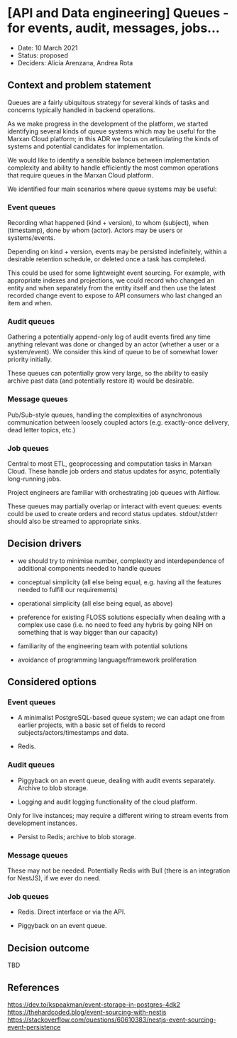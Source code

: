 # [API and Data engineering] Queues - for events, audit, messages, jobs...

* Date: 10 March 2021
* Status: proposed
* Deciders: Alicia Arenzana, Andrea Rota

## Context and problem statement

Queues are a fairly ubiquitous strategy for several kinds of tasks and concerns
typically handled in backend operations.

As we make progress in the development of the platform, we started identifying
several kinds of queue systems which may be useful for the Marxan Cloud
platform; in this ADR we focus on articulating the kinds of systems and
potential candidates for implementation.

We would like to identify a sensible balance between implementation complexity
and ability to handle efficiently the most common operations that require queues
in the Marxan Cloud platform.

We identified four main scenarios where queue systems may be useful:

### Event queues

Recording what happened (kind + version), to whom (subject), when (timestamp),
done by whom (actor). Actors may be users or systems/events.

Depending on kind + version, events may be persisted indefinitely, within a
desirable retention schedule, or deleted once a task has completed.

This could be used for some lightweight event sourcing. For example, with
appropriate indexes and projections, we could record who changed an entity and
when separately from the entity itself and then use the latest recorded change
event to expose to API consumers who last changed an item and when.

### Audit queues

Gathering a potentially append-only log of audit events fired any time anything
relevant was done or changed by an actor (whether a user or a system/event). We
consider this kind of queue to be of somewhat lower priority initially.

These queues can potentially grow very large, so the ability to easily archive
past data (and potentially restore it) would be desirable.

### Message queues

Pub/Sub-style queues, handling the complexities of asynchronous communication
between loosely coupled actors (e.g. exactly-once delivery, dead letter topics,
etc.)

### Job queues

Central to most ETL, geoprocessing and computation tasks in Marxan Cloud. These
handle job orders and status updates for async, potentially long-running jobs.

Project engineers are familiar with orchestrating job queues with Airflow.

These queues may partially overlap or interact with event queues: events could
be used to create orders and record status updates. stdout/stderr should also be
streamed to appropriate sinks.

## Decision drivers

* we should try to minimise number, complexity and interdependence of additional
  components needed to handle queues

* conceptual simplicity (all else being equal, e.g. having all the features
  needed to fulfill our requirements)

* operational simplicity (all else being equal, as above)

* preference for existing FLOSS solutions especially when dealing with a complex
  use case (i.e. no need to feed any hybris by going NIH on something that is
  way bigger than our capacity)

* familiarity of the engineering team with potential solutions

* avoidance of programming language/framework proliferation

## Considered options

### Event queues

* A minimalist PostgreSQL-based queue system; we can adapt one from earlier
  projects, with a basic set of fields to record subjects/actors/timestamps and
  data.

* Redis.

### Audit queues

* Piggyback on an event queue, dealing with audit events separately. Archive to
  blob storage.

* Logging and audit logging functionality of the cloud platform.

Only for live instances; may require a different wiring to stream events from
development instances.

* Persist to Redis; archive to blob storage.

### Message queues

These may not be needed. Potentially Redis with Bull (there is an integration
for NestJS), if we ever do need.

### Job queues

* Redis. Direct interface or via the API.

* Piggyback on an event queue.

## Decision outcome

TBD

## References

https://dev.to/kspeakman/event-storage-in-postgres-4dk2
https://thehardcoded.blog/event-sourcing-with-nestjs
https://stackoverflow.com/questions/60610383/nestjs-event-sourcing-event-persistence